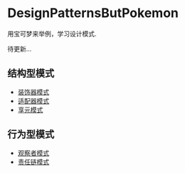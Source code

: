 # DesignPatternsButPokemon
用宝可梦来举例，学习设计模式.

待更新...

## 结构型模式
-  [装饰器模式](https://github.com/PocketSWPU/DesignPatternsButPokemon/tree/main/src/structuralPatterns/decorator)
-  [适配器模式](https://github.com/PocketSWPU/DesignPatternsButPokemon/tree/main/src/structuralPatterns/adapter)
-  [享元模式](https://github.com/PocketSWPU/DesignPatternsButPokemon/tree/main/src/structuralPatterns/flyweight)

## 行为型模式
- [观察者模式](https://github.com/PocketSWPU/DesignPatternsButPokemon/tree/main/src/BehavioralPatterns/observer)
- [责任链模式](https://github.com/PocketSWPU/DesignPatternsButPokemon/tree/main/src/BehavioralPatterns/chainOfResponsibility)
